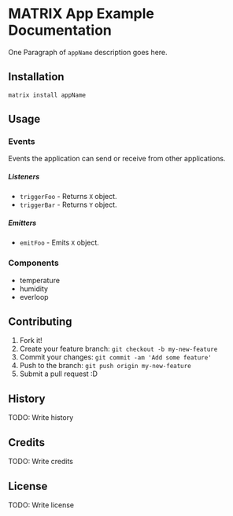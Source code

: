 # MATRIX App Example Documentation

One Paragraph of `appName` description goes here.

## Installation

`matrix install appName`

## Usage

### Events
Events the application can send or receive from other applications.

##### Listeners
* `triggerFoo` - Returns `X` object.
* `triggerBar` - Returns `Y` object.

##### Emitters
* `emitFoo` - Emits `X` object.

### Components
* temperature
* humidity
* everloop

## Contributing

1. Fork it!
2. Create your feature branch: `git checkout -b my-new-feature`
3. Commit your changes: `git commit -am 'Add some feature'`
4. Push to the branch: `git push origin my-new-feature`
5. Submit a pull request :D

## History

TODO: Write history

## Credits

TODO: Write credits

## License

TODO: Write license
